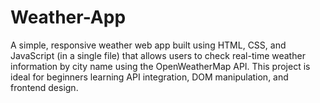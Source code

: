 # Weather-App
A simple, responsive weather web app built using HTML, CSS, and JavaScript (in a single file) that allows users to check real-time weather information by city name using the OpenWeatherMap API.  This project is ideal for beginners learning API integration, DOM manipulation, and frontend design. 
